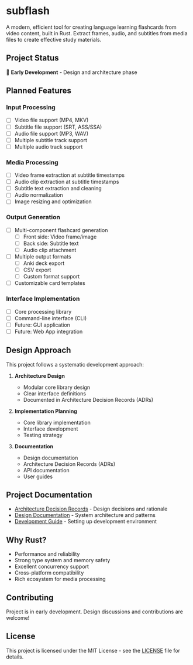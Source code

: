 # subflash

A modern, efficient tool for creating language learning flashcards from video content, built in Rust. Extract frames, audio, and subtitles from media files to create effective study materials.

## Project Status

🚧 **Early Development** - Design and architecture phase

## Planned Features

### Input Processing
- [ ] Video file support (MP4, MKV)
- [ ] Subtitle file support (SRT, ASS/SSA)
- [ ] Audio file support (MP3, WAV)
- [ ] Multiple subtitle track support
- [ ] Multiple audio track support

### Media Processing
- [ ] Video frame extraction at subtitle timestamps
- [ ] Audio clip extraction at subtitle timestamps
- [ ] Subtitle text extraction and cleaning
- [ ] Audio normalization
- [ ] Image resizing and optimization

### Output Generation
- [ ] Multi-component flashcard generation
  - [ ] Front side: Video frame/image
  - [ ] Back side: Subtitle text
  - [ ] Audio clip attachment
- [ ] Multiple output formats
  - [ ] Anki deck export
  - [ ] CSV export
  - [ ] Custom format support
- [ ] Customizable card templates

### Interface Implementation
- [ ] Core processing library
- [ ] Command-line interface (CLI)
- [ ] Future: GUI application
- [ ] Future: Web App integration

## Design Approach

This project follows a systematic development approach:

1. **Architecture Design**
   - Modular core library design
   - Clear interface definitions
   - Documented in Architecture Decision Records (ADRs)

2. **Implementation Planning**
   - Core library implementation
   - Interface development
   - Testing strategy

3. **Documentation**
   - Design documentation
   - Architecture Decision Records (ADRs)
   - API documentation
   - User guides

## Project Documentation

- [Architecture Decision Records](docs/adr) - Design decisions and rationale
- [Design Documentation](docs/design) - System architecture and patterns
- [Development Guide](docs/development) - Setting up development environment

## Why Rust?

- Performance and reliability
- Strong type system and memory safety
- Excellent concurrency support
- Cross-platform compatibility
- Rich ecosystem for media processing

## Contributing

Project is in early development. Design discussions and contributions are welcome!

## License

This project is licensed under the MIT License - see the [LICENSE](LICENSE) file for details.
